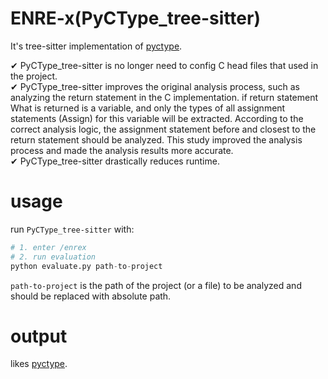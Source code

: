 # ENRE-x(PyCType_tree-sitter)
It's tree-sitter implementation of [pyctype](https://github.com/S4Plus/pyctype). 

✔ PyCType_tree-sitter is no longer need to config C head files that used in the project.  
✔ PyCType_tree-sitter improves the original analysis process, such as analyzing the return statement in the C implementation. if return statement
What is returned is a variable, and only the types of all assignment statements (Assign) for this variable will be extracted. According to the correct analysis logic, the assignment statement before and closest to the return statement should be analyzed. This study improved the analysis process and made the analysis results more accurate.  
✔ PyCType_tree-sitter drastically reduces runtime.

# usage
run `PyCType_tree-sitter` with:
```python
# 1. enter /enrex
# 2. run evaluation
python evaluate.py path-to-project
```
`path-to-project` is the path of the project (or a file) to be analyzed and should be replaced with absolute path.

# output
likes [pyctype](https://github.com/S4Plus/pyctype#usage).

